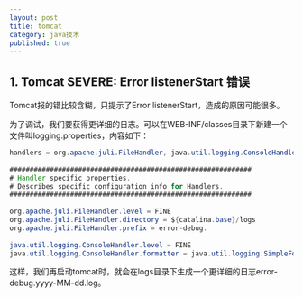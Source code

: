```yaml
---
layout: post
title: tomcat 
category: java技术
published: true
---
```

## 1. Tomcat SEVERE: Error listenerStart 错误

Tomcat报的错比较含糊，只提示了Error listenerStart，造成的原因可能很多。

为了调试，我们要获得更详细的日志。可以在WEB-INF/classes目录下新建一个文件叫logging.properties，内容如下：


```java
handlers = org.apache.juli.FileHandler, java.util.logging.ConsoleHandler  
  
############################################################  
# Handler specific properties.  
# Describes specific configuration info for Handlers.  
############################################################  
  
org.apache.juli.FileHandler.level = FINE  
org.apache.juli.FileHandler.directory = ${catalina.base}/logs  
org.apache.juli.FileHandler.prefix = error-debug.  
  
java.util.logging.ConsoleHandler.level = FINE  
java.util.logging.ConsoleHandler.formatter = java.util.logging.SimpleFormatter
```

这样，我们再启动tomcat时，就会在logs目录下生成一个更详细的日志error-debug.yyyy-MM-dd.log。 

